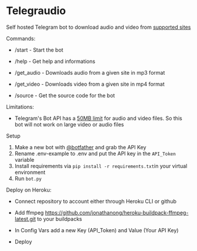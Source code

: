 # Telegraudio

Self hosted Telegram bot to download audio and video from [supported sites](https://www.github.com/yt-dlp/yt-dlp/blob/master/supportedsites.html)



Commands:

- /start - Start the bot

- /help - Get help and informations

- /get_audio - Downloads audio from a given site in mp3 format

- /get_video - Downloads video from a given site in mp4 format

- /source - Get the source code for the bot



Limitations: 

- Telegram's Bot API has a [50MB limit](https://core.telegram.org/bots/faq#how-do-i-upload-a-large-file) for audio and video files. So this bot will not work on large video or audio files



Setup

1. Make a new bot with [@botfather](https://www.t.me/botfather) and grab the API Key
2. Rename .env-example to .env and put the API key in the `API_Token` variable
3. Install requirements via `pip install -r requirements.txt`in your virtual environment 
4. Run `bot.py`



Deploy on Heroku:

- Connect repository to account either through Heroku CLI or github

- Add ffmpeg https://github.com/jonathanong/heroku-buildpack-ffmpeg-latest.git to your buildpacks

- In Config Vars add a new Key (API_Token) and Value (Your API Key)

- Deploy
